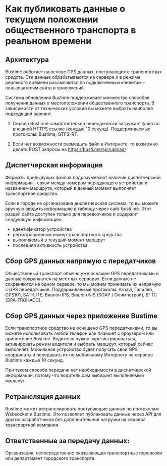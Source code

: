 # Как публиковать данные о текущем положении общественного транспорта в реальном времени

## Архитектура
Bustime работает на основе GPS данных, поступающих с транспортных средств. Эти данные обрабатываются на сервере и в режиме реального времени рассылаются по подключенным клиентам - пользователям сайта и приложений.

Система обновления Bustime поддерживает множество способов получения данных о местоположении общественного транспорта. В зависимости от технических условий вы можете выбрать наиболее подходящий вариант.

1. Сервер Busti.me самостоятельно переодически загружает файл по внешней HTTPS ссылке (каждые 10 секунд). Поддерживаемые протоколы: Bustime, GTFS-RT.

2. Если нет возможности размещать файл в Интернете, то возможно делать POST запросы на https://busti.me/api/upload/

## Диспетчерская информация

Форматы предыдущих файлов подразумевают наличие диспетчерской информации - связи между номером передающего устройства и названием маршрута, который в данный момент выполняет транспортное средство.

Если в городе не организована диспетчерская система, то вы можете вручную вводить информацию в таблицу через сайт busti.me. Этот раздел сайта доступен только для перевозчиков и содержит следующую информацию:
- идентификатор устройства
- регистрационном номер транспортного средства
- выполняемый в текущий момент маршрут
- последняя активность устройства

## Сбор GPS данных напрямую с передатчиков
Общественный транспорт обычно уже оснащен GPS передатчиками и данные сохраняются на местных серверах. Если данные не сохраняются на одном сервере, то мы можем принимать их напрямую с GPS передатчиков. Поддерживаемые протоколы:  Arnavi, Галилео, GPS101, SAT-LITE, Виалон IPS, Виалон NIS (SOAP / Олимпстрой), ЕГТС (ЭРА-ГЛОНАСС).

## Сбор GPS данных через приложение Bustime
Если транспортное средство не оснащено GPS передатчиками, то вы можете использовать любой телефон или планшет с браузером или приложение Bustime. Водителю нужно зарегистрироваться, активировать режим водителя и выбрать маршрут, который сейчас выполняет. Мобильное устройство будет получать свои GPS координаты и передавать их по мобильному Интернету на сервера Bustime каждые 10 секунд.

При таком способе передачи нет необходимости в диспетчерской информации, потому что водитель сам выбирает выполняемый маршрут.

## Ретрансляция данных
Bustime может ретранслировать поступающие данные по протоколам Websocket и Bustime. Это позволяет публиковать данные через API для других разработчиков без дополнительной нагрузки на сервера транспортной компании.

## Ответственные за передачу данных:
Организация, непосредственно оказывающая транспортные перевозки или департамент городского транспорта.
